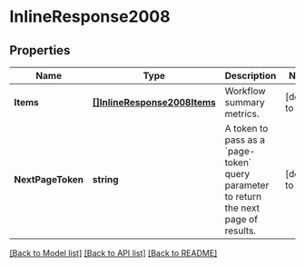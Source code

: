 # InlineResponse2008

## Properties
Name | Type | Description | Notes
------------ | ------------- | ------------- | -------------
**Items** | [**[]InlineResponse2008Items**](inline_response_200_8_items.md) | Workflow summary metrics. | [default to null]
**NextPageToken** | **string** | A token to pass as a &#x60;page-token&#x60; query parameter to return the next page of results. | [default to null]

[[Back to Model list]](../README.md#documentation-for-models) [[Back to API list]](../README.md#documentation-for-api-endpoints) [[Back to README]](../README.md)

